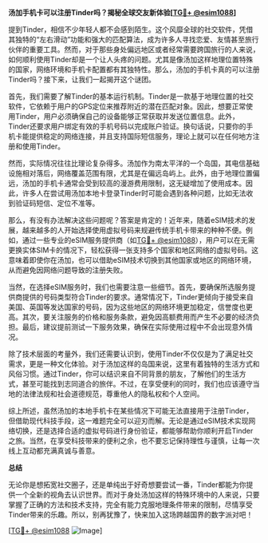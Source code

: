 **汤加手机卡可以注册Tinder吗？揭秘全球交友新体验[[TG💪+ @esim1088](https://t.me/s/esim1088)]**

提到Tinder，相信不少年轻人都不会感到陌生。这个风靡全球的社交软件，凭借其独特的“左右滑动”功能和强大的匹配算法，成为许多人寻找恋爱、友情甚至旅行伙伴的重要工具。然而，对于那些身处偏远地区或者经常需要跨国旅行的人来说，如何顺利使用Tinder却是一个让人头疼的问题。尤其是像汤加这样地理位置特殊的国家，网络环境和手机卡配置都有其独特性。那么，汤加的手机卡真的可以注册Tinder吗？接下来，让我们一起揭开这个谜团。

首先，我们需要了解Tinder的基本运行机制。Tinder是一款基于地理位置的社交软件，它依赖于用户的GPS定位来推荐附近的潜在匹配对象。因此，想要正常使用Tinder，用户必须确保自己的设备能够正常获取并发送位置信息。此外，Tinder还要求用户绑定有效的手机号码以完成账户验证。换句话说，只要你的手机卡能提供稳定的网络连接，并且支持国际短信服务，理论上就可以在任何地方注册和使用Tinder。

然而，实际情况往往比理论复杂得多。汤加作为南太平洋的一个岛国，其电信基础设施相对落后，网络覆盖范围有限，尤其是在偏远岛屿上。此外，由于地理位置偏远，汤加的手机卡通常会受到较高的漫游费用限制，这无疑增加了使用成本。因此，许多人在尝试用汤加本地卡登录Tinder时可能会遇到各种问题，比如无法收到验证码短信、定位不准等。

那么，有没有办法解决这些问题呢？答案是肯定的！近年来，随着eSIM技术的发展，越来越多的人开始选择使用虚拟号码来规避传统手机卡带来的种种不便。例如，通过一些专业的eSIM服务提供商（如[TG💪+ @esim1088](https://t.me/s/esim1088)），用户可以在无需更换实体SIM卡的情况下，轻松获得一张支持多个国家和地区网络的虚拟号码。这意味着即使你在汤加，也可以借助eSIM技术切换到其他国家或地区的网络环境，从而避免因网络问题导致的注册失败。

当然，在选择eSIM服务时，我们也需要注意一些细节。首先，要确保所选服务提供商提供的号码类型符合Tinder的要求。通常情况下，Tinder更倾向于接受来自美国、英国等发达国家的号码，因为这些地区的网络环境更加稳定，信誉度也更高。其次，要关注服务的价格和服务条款，避免因高额费用而产生不必要的经济负担。最后，建议提前测试一下服务效果，确保在实际使用过程中不会出现意外情况。

除了技术层面的考量外，我们还需要认识到，使用Tinder不仅仅是为了满足社交需求，更是一种文化体验。对于汤加这样的岛国来说，这里有着独特的生活方式和风俗习惯。通过Tinder，你可以结识来自不同背景的朋友，了解他们的生活方式，甚至可能找到志同道合的旅伴。不过，在享受便利的同时，我们也应该遵守当地的法律法规和社会道德规范，尊重他人的隐私权和个人空间。

综上所述，虽然汤加的本地手机卡在某些情况下可能无法直接用于注册Tinder，但借助现代科技手段，这一难题完全可以迎刃而解。无论是通过eSIM技术实现网络切换，还是选择合适的虚拟号码进行身份验证，都能够帮助你顺利开启Tinder之旅。当然，在享受科技带来的便利之余，也不要忘记保持理性与谨慎，让每一次线上互动都充满真诚与善意。

**总结**

无论你是想拓宽社交圈子，还是单纯出于好奇想要尝试一番，Tinder都能为你提供一个全新的视角去认识世界。而对于身处汤加这样的特殊环境中的人来说，只要掌握了正确的方法和技术支持，完全有能力克服地理条件带来的限制，尽情享受Tinder带来的乐趣。所以，别再犹豫了，快来加入这场跨越国界的数字派对吧！

[[TG💪+ @esim1088](https://t.me/s/esim1088) ![Image](https://i.postimg.cc/4NQfJmqS/Snipaste-2025-05-13-00-14-12.png)]